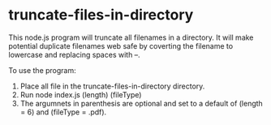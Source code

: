 # truncate-files-in-directory

This node.js program will truncate all filenames in a directory. It will make potential duplicate filenames web safe by coverting the 
filename to lowercase and replacing spaces with &ndash;.

To use the program:

1. Place all file in the truncate-files-in-directory directory.
2. Run node index.js (length) (fileType)
3. The argumnets in parenthesis are optional and set to a default of (length = 6) and (fileType = .pdf).
